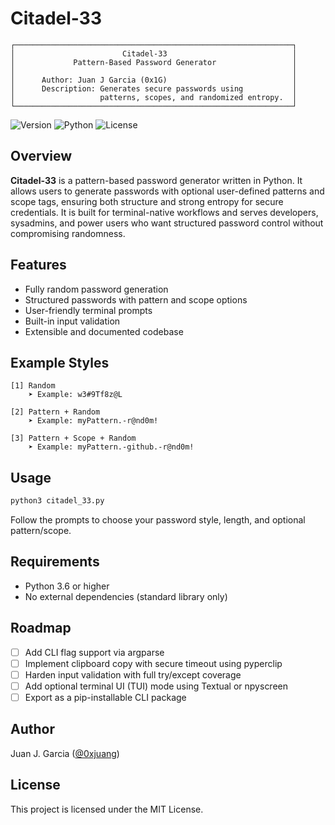 # Citadel-33

```
┌──────────────────────────────────────────────────────────────┐
│                        Citadel-33                            │
│             Pattern-Based Password Generator                 │
│                                                              │
│      Author: Juan J Garcia (0x1G)                            │
│      Description: Generates secure passwords using           │
│                   patterns, scopes, and randomized entropy.  │
└──────────────────────────────────────────────────────────────┘
```

![Version](https://img.shields.io/badge/version-0.1.0-blue)
![Python](https://img.shields.io/badge/python-3.6%2B-yellow)
![License](https://img.shields.io/badge/license-MIT-green)

## Overview

**Citadel-33** is a pattern-based password generator written in Python. It allows users to generate passwords with optional user-defined patterns and scope tags, ensuring both structure and strong entropy for secure credentials. It is built for terminal-native workflows and serves developers, sysadmins, and power users who want structured password control without compromising randomness.

## Features

- Fully random password generation
- Structured passwords with pattern and scope options
- User-friendly terminal prompts
- Built-in input validation
- Extensible and documented codebase

## Example Styles

```
[1] Random
    ➤ Example: w3#9Tf8z@L

[2] Pattern + Random
    ➤ Example: myPattern.-r@nd0m!

[3] Pattern + Scope + Random
    ➤ Example: myPattern.-github.-r@nd0m!
```

## Usage

```bash
python3 citadel_33.py
```

Follow the prompts to choose your password style, length, and optional pattern/scope.

## Requirements

- Python 3.6 or higher
- No external dependencies (standard library only)

## Roadmap

- [ ] Add CLI flag support via argparse
- [ ] Implement clipboard copy with secure timeout using pyperclip
- [ ] Harden input validation with full try/except coverage
- [ ] Add optional terminal UI (TUI) mode using Textual or npyscreen
- [ ] Export as a pip-installable CLI package

## Author

Juan J. Garcia ([@0xjuang](https://github.com/0xjuang))  

## License

This project is licensed under the MIT License.
